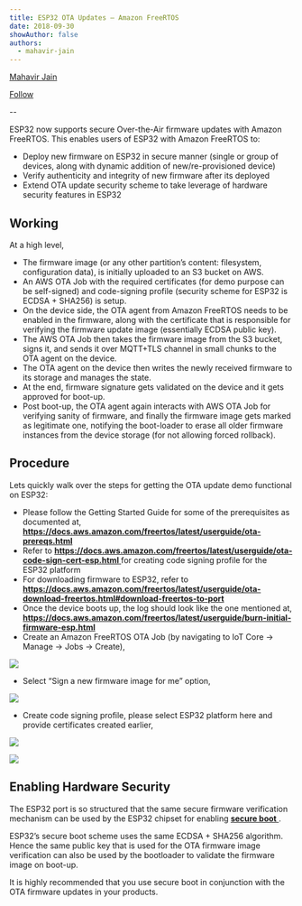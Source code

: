 ```yaml
---
title: ESP32 OTA Updates — Amazon FreeRTOS
date: 2018-09-30
showAuthor: false
authors: 
  - mahavir-jain
---
```

[Mahavir Jain](https://medium.com/@mahavirj?source=post_page-----9ffbbb8f4784--------------------------------)

[Follow](https://medium.com/m/signin?actionUrl=https%3A%2F%2Fmedium.com%2F_%2Fsubscribe%2Fuser%2Fe94f74442319&operation=register&redirect=https%3A%2F%2Fblog.espressif.com%2Fesp32-ota-updates-amazon-freertos-9ffbbb8f4784&user=Mahavir+Jain&userId=e94f74442319&source=post_page-e94f74442319----9ffbbb8f4784---------------------post_header-----------)

--

ESP32 now supports secure Over-the-Air firmware updates with Amazon FreeRTOS. This enables users of ESP32 with Amazon FreeRTOS to:

- Deploy new firmware on ESP32 in secure manner (single or group of devices, along with dynamic addition of new/re-provisioned device)
- Verify authenticity and integrity of new firmware after its deployed
- Extend OTA update security scheme to take leverage of hardware security features in ESP32

## Working

At a high level,

- The firmware image (or any other partition’s content: filesystem, configuration data), is initially uploaded to an S3 bucket on AWS.
- An AWS OTA Job with the required certificates (for demo purpose can be self-signed) and code-signing profile (security scheme for ESP32 is ECDSA + SHA256) is setup.
- On the device side, the OTA agent from Amazon FreeRTOS needs to be enabled in the firmware, along with the certificate that is responsible for verifying the firmware update image (essentially ECDSA public key).
- The AWS OTA Job then takes the firmware image from the S3 bucket, signs it, and sends it over MQTT+TLS channel in small chunks to the OTA agent on the device.
- The OTA agent on the device then writes the newly received firmware to its storage and manages the state.
- At the end, firmware signature gets validated on the device and it gets approved for boot-up.
- Post boot-up, the OTA agent again interacts with AWS OTA Job for verifying sanity of firmware, and finally the firmware image gets marked as legitimate one, notifying the boot-loader to erase all older firmware instances from the device storage (for not allowing forced rollback).

## Procedure

Lets quickly walk over the steps for getting the OTA update demo functional on ESP32:

- Please follow the Getting Started Guide for some of the prerequisites as documented at, [__https://docs.aws.amazon.com/freertos/latest/userguide/ota-prereqs.html__ ](https://docs.aws.amazon.com/freertos/latest/userguide/ota-prereqs.html)
- Refer to [__https://docs.aws.amazon.com/freertos/latest/userguide/ota-code-sign-cert-esp.html__ ](https://docs.aws.amazon.com/freertos/latest/userguide/ota-code-sign-cert-esp.html) for creating code signing profile for the ESP32 platform
- For downloading firmware to ESP32, refer to [__https://docs.aws.amazon.com/freertos/latest/userguide/ota-download-freertos.html#download-freertos-to-port__ ](https://docs.aws.amazon.com/freertos/latest/userguide/ota-download-freertos.html#download-freertos-to-port)
- Once the device boots up, the log should look like the one mentioned at, [__https://docs.aws.amazon.com/freertos/latest/userguide/burn-initial-firmware-esp.html__ ](https://docs.aws.amazon.com/freertos/latest/userguide/burn-initial-firmware-esp.html)
- Create an Amazon FreeRTOS OTA Job (by navigating to IoT Core -> Manage -> Jobs -> Create),

![](https://miro.medium.com/v2/resize:fit:640/format:webp/1*Xx16WJdJZsc0txs9SKt5Og.png)

- Select “Sign a new firmware image for me” option,

![](https://miro.medium.com/v2/resize:fit:640/format:webp/1*v5Ntbw7yC2h3IylKeukRaw.png)

- Create code signing profile, please select ESP32 platform here and provide certificates created earlier,

![](https://miro.medium.com/v2/resize:fit:640/format:webp/1*oTtGcMrg428uljWnD3oCdw.png)

![](https://miro.medium.com/v2/resize:fit:640/format:webp/1*jTXhXvWlx3y4ood-geOGSg.png)

## Enabling Hardware Security

The ESP32 port is so structured that the same secure firmware verification mechanism can be used by the ESP32 chipset for enabling [__secure boot__ ](https://docs.espressif.com/projects/esp-idf/en/latest/security/secure-boot.html).

ESP32’s secure boot scheme uses the same ECDSA + SHA256 algorithm. Hence the same public key that is used for the OTA firmware image verification can also be used by the bootloader to validate the firmware image on boot-up.

It is highly recommended that you use secure boot in conjunction with the OTA firmware updates in your products.
